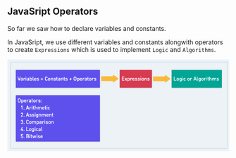 ## JavaSript Operators
So far we saw how to declare variables and constants.

In JavaSript, we use different variables and constants alongwith operators to create `Expressions` which is used to implement `Logic` and `Algorithms`.

![Operators](../images/7.%20Operators.png)
